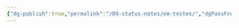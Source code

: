 ```yaml
---
{"dg-publish":true,"permalink":"/09-status-notes/em-testes/","dgPassFrontmatter":true,"noteIcon":"child","created":"2025-10-18T13:02:34.597+01:00","updated":"2025-10-18T13:02:59.670+01:00"}
---
```



